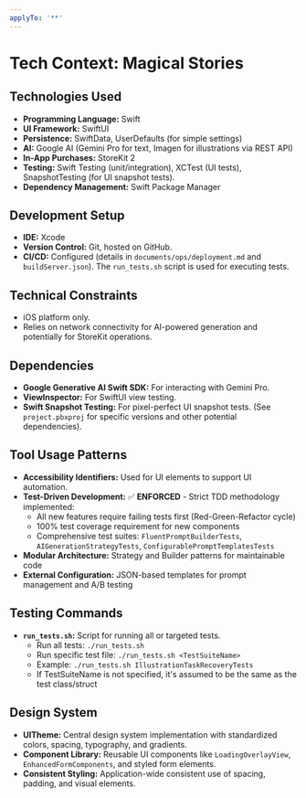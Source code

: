 ```yaml
---
applyTo: '**'
---
```


# Tech Context: Magical Stories

## Technologies Used
- **Programming Language:** Swift
- **UI Framework:** SwiftUI
- **Persistence:** SwiftData, UserDefaults (for simple settings)
- **AI:** Google AI (Gemini Pro for text, Imagen for illustrations via REST API)
- **In-App Purchases:** StoreKit 2
- **Testing:** Swift Testing (unit/integration), XCTest (UI tests), SnapshotTesting (for UI snapshot tests).
- **Dependency Management:** Swift Package Manager

## Development Setup
- **IDE:** Xcode
- **Version Control:** Git, hosted on GitHub.
- **CI/CD:** Configured (details in `documents/ops/deployment.md` and `buildServer.json`). The `run_tests.sh` script is used for executing tests.

## Technical Constraints
- iOS platform only.
- Relies on network connectivity for AI-powered generation and potentially for StoreKit operations.

## Dependencies
- **Google Generative AI Swift SDK:** For interacting with Gemini Pro.
- **ViewInspector:** For SwiftUI view testing.
- **Swift Snapshot Testing:** For pixel-perfect UI snapshot tests.
(See `project.pbxproj` for specific versions and other potential dependencies).

## Tool Usage Patterns
- **Accessibility Identifiers:** Used for UI elements to support UI automation.
- **Test-Driven Development:** ✅ **ENFORCED** - Strict TDD methodology implemented:
  - All new features require failing tests first (Red-Green-Refactor cycle)
  - 100% test coverage requirement for new components
  - Comprehensive test suites: `FluentPromptBuilderTests`, `AIGenerationStrategyTests`, `ConfigurablePromptTemplatesTests`
- **Modular Architecture:** Strategy and Builder patterns for maintainable code
- **External Configuration:** JSON-based templates for prompt management and A/B testing

## Testing Commands
- **`run_tests.sh`:** Script for running all or targeted tests.
  - Run all tests: `./run_tests.sh`
  - Run specific test file: `./run_tests.sh <TestSuiteName>` 
  - Example: `./run_tests.sh IllustrationTaskRecoveryTests`
  - If TestSuiteName is not specified, it's assumed to be the same as the test class/struct

## Design System
- **UITheme:** Central design system implementation with standardized colors, spacing, typography, and gradients.
- **Component Library:** Reusable UI components like `LoadingOverlayView`, `EnhancedFormComponents`, and styled form elements.
- **Consistent Styling:** Application-wide consistent use of spacing, padding, and visual elements.
